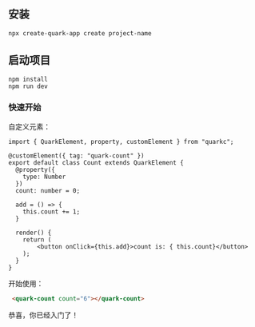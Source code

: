 ## 安装

```bash
npx create-quark-app create project-name
```

## 启动项目
```
npm install
npm run dev
```

### 快速开始

自定义元素：

```tsx
import { QuarkElement, property, customElement } from "quarkc";

@customElement({ tag: "quark-count" })
export default class Count extends QuarkElement {
  @property({
    type: Number
  })
  count: number = 0;

  add = () => {
    this.count += 1;
  }

  render() {
    return (
        <button onClick={this.add}>count is: { this.count}</button>
    );
  }
}
```

开始使用：
```html
 <quark-count count="6"></quark-count>
```

恭喜，你已经入门了！
